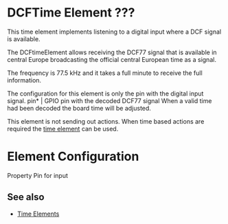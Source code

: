 # DCFTime Element ???

This time element implements listening to a digital input where a DCF signal is available. 



The DCFtimeElement allows receiving the DCF77 signal that is available in central Europe broadcasting the official central European time as a signal.

The frequency is 77.5 kHz and it takes a full minute to receive the full information.

The configuration for this element is only the pin with the digital input signal. 
pin* | GPIO pin with the decoded DCF77 signal
When a valid time had been decoded the board time will be adjusted.

This element is not sending out actions. When time based actions are required the [time element](timeelement) can be used.

# Element Configuration

Property  Pin for input

## See also

* [Time Elements](timeelements)
